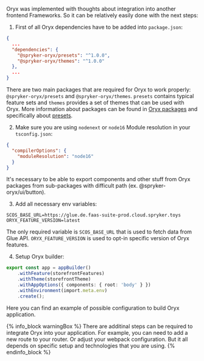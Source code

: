 Oryx was implemented with thoughts about integration into another frontend Frameworks. 
So it can be relatively easily done with the next steps: 


1. First of all Oryx dependencies have to be added into `package.json`:

```json
{
  ...
  "dependencies": {
    "@spryker-oryx/presets": "^1.0.0",
    "@spryker-oryx/themes": "^1.0.0"
  },
  ...
}
```

There are two main packages that are required for Oryx to work properly: `@spryker-oryx/presets` and `@spryker-oryx/themes`. `presets` contains typical feature sets and `themes` provides a set of themes that can be used with Oryx.
More information about packages can be found in [Oryx packages](/docs/scos/dev/front-end-development/{{page.version}}/oryx/oryx-packages.html) and specifically about [presets](/docs/scos/dev/front-end-development/{{page.version}}/oryx/oryx-presets.html).

2. Make sure you are using `nodenext` or `node16` Module resolution in your `tsconfig.json`:

```json
{
  "compilerOptions": {
    "moduleResolution": "node16"
  }
}
```

It's necessary to be able to export components and other stuff from Oryx packages from sub-packages with difficult path (ex. @spryker-oryx/ui/button). 

3. Add all necessary env variables:

```
SCOS_BASE_URL=https://glue.de.faas-suite-prod.cloud.spryker.toys
ORYX_FEATURE_VERSION=latest
```

The only required variable is `SCOS_BASE_URL` that is used to fetch data from Glue API. `ORYX_FEATURE_VERSION` is used to opt-in specific version of Oryx features. 

4. Setup Oryx builder:

```ts
export const app = appBuilder()
    .withFeature(storefrontFeatures)
    .withTheme(storefrontTheme)
    .withAppOptions({ components: { root: 'body' } })
    .withEnvironment(import.meta.env)
    .create();
```

Here you can find an example of possible configuration to build Oryx application.

{% info_block warningBox %}
There are additinal steps can be required to integrate Oryx into your application. For example, you can need to add a new route to your router. Or adjust your webpack configuration. But it all depends on specific setup and technologies that you are using.
{% endinfo_block %}